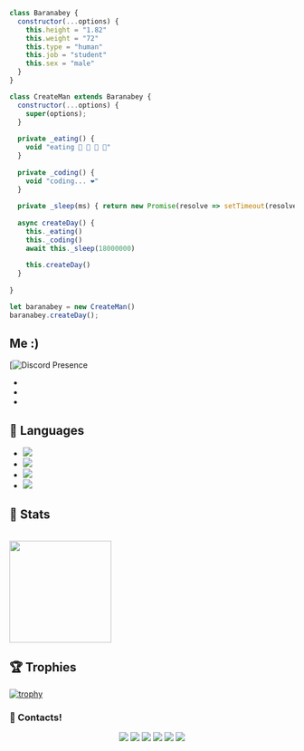 

```js
class Baranabey {
  constructor(...options) {
    this.height = "1.82"
    this.weight = "72"
    this.type = "human"
    this.job = "student"
    this.sex = "male"
  }
}

class CreateMan extends Baranabey {
  constructor(...options) {
    super(options);
  }
  
  private _eating() {
    void "eating 🍔 🍟 🍗 🥤"
  }
  
  private _coding() {
    void "coding... ❤️"
  }
  
  private _sleep(ms) { return new Promise(resolve => setTimeout(resolve, ms)) }
  
  async createDay() {
    this._eating()
    this._coding()
    await this._sleep(18000000)
    
    this.createDay()
  }
  
}

let baranabey = new CreateMan()
baranabey.createDay();
```
## Me :)    
[![Discord Presence](https://discord.c99.nl/widget/theme-4/316664288519389207.png)

*
*
*
## 🔧 Languages
- ![](https://img.shields.io/badge/OS-Linux-black?style=flat-square&logo=linux&logoColor=blue)
- ![](https://img.shields.io/badge/Editor-VHEditor-brightgreen?style=flat-square&logo=visual-studio-code&logoColor=cyan)
- ![](https://img.shields.io/badge/Code-JavaScript-black?style=flat-square&logo=javascript&logoColor=brightgreen)
- ![](https://img.shields.io/badge/Code-Python-black?style=flat-square&logo=python&logoColor=magenta)

## 🧮 Stats
<br/>
<a href="https://github.com/baranabey">
  <img height="180em" src="https://github-readme-stats.vercel.app/api/top-langs/?username=baranabey&theme=dark&layout=compact" />
</a>


## 🏆 Trophies
[![trophy](https://github-profile-trophy.vercel.app/?username=baranabey&theme=dracula&column=7)](https://github.com/ryo-ma/github-profile-trophy)





<h3>🌟 Contacts!</h3>
<p align="center">
     <a href="https://www.instagram.com/baranabey" target"blank_"><img src="https://img.shields.io/badge/INSTAGRAM%20-DC3175.svg?&style=for-the-badge&logo=instagram&logoColor=white"></a>
       <a href="https://twitch.tv/baranabey" target"blank_"><img src="https://img.shields.io/badge/Twitch-9146FF?style=for-the-badge&logo=twitch&logoColor=white"></a>
 <a href="https://open.spotify.com/user/baranblues" target"blank_"><img src="https://img.shields.io/badge/Spotify%20-1ed760.svg?&style=for-the-badge&logo=spotify&logoColor=white"></a>
     <a href="mailto:abeybaran@gmail.com?body=Merhaba" target"blank_"><img src="https://img.shields.io/badge/Gmail-09ffeb?style=for-the-badge&logo=gmail&logoColor=white"></a>
      <a href="https://discord.com/users/316664288519389207" target"blank_"><img src="https://img.shields.io/badge/Discord-ffbb00?style=for-the-badge&logo=discord&logoColor=white"></a>
          <a href="https://www.youtube.com/watch?v=8McL3RNwaDY" target"blank_"><img src="https://img.shields.io/badge/Website-ff0004?style=for-the-badge&logo=google&logoColor=white"></a>

</p>
